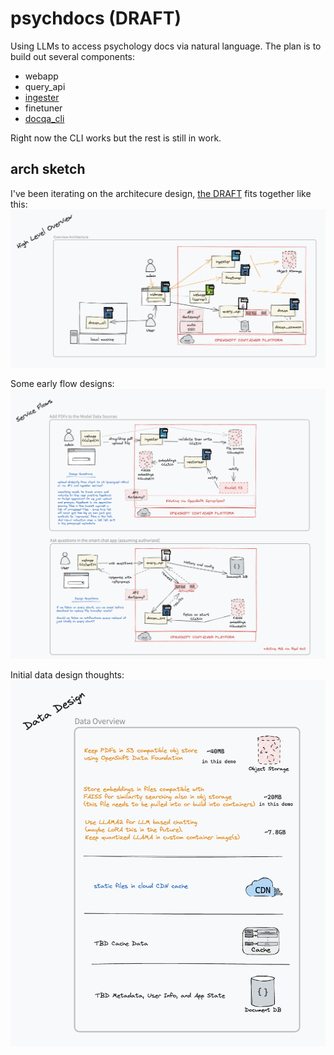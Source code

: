# psychdocs (DRAFT)
Using LLMs to access psychology docs via natural language. The plan is to build out several components:
* webapp
* query_api
* [ingester](./ingester)
* finetuner
* [docqa_cli](./docqa_cli)

Right now the CLI works but the rest is still in work.


## arch sketch
I've been iterating on the architecure design, [the DRAFT](https://excalidraw.com/#json=bc_tmEdGVW69KL_LR1VAC,TJTXQuB5d-ckQKvW4UNBGA) fits together like this:
<img src="./arch.png"/>

Some early flow designs:
<img src="./services_flow.png"/>

Initial data design thoughts:
<img src="./data_design.png"/>
